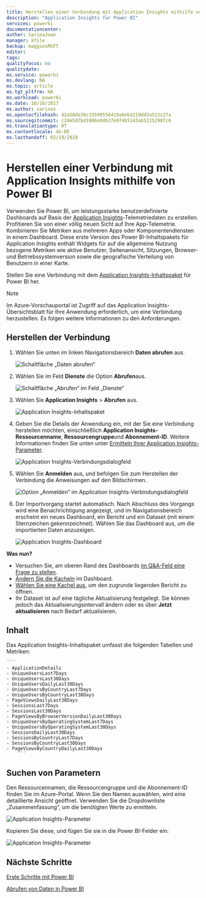 ```yaml
---
title: Herstellen einer Verbindung mit Application Insights mithilfe von Power BI
description: "Application Insights für Power BI"
services: powerbi
documentationcenter: 
author: SarinaJoan
manager: kfile
backup: maggiesMSFT
editor: 
tags: 
qualityfocus: no
qualitydate: 
ms.service: powerbi
ms.devlang: NA
ms.topic: article
ms.tgt_pltfrm: NA
ms.workload: powerbi
ms.date: 10/16/2017
ms.author: sarinas
ms.openlocfilehash: d2a58de38c15599556419a6ebd219dd3a522c27a
ms.sourcegitcommit: c24e5d7bd1806e0d637e974b5143ab5125298fc6
ms.translationtype: HT
ms.contentlocale: de-DE
ms.lasthandoff: 02/19/2018
---
```

# <a name="connect-to-application-insights-with-power-bi"></a>Herstellen einer Verbindung mit Application Insights mithilfe von Power BI
Verwenden Sie Power BI, um leistungsstarke benutzerdefinierte Dashboards auf Basis der [Application Insights](https://azure.microsoft.com/documentation/articles/app-insights-overview/)-Telemetriedaten zu erstellen. Profitieren Sie von einer völlig neuen Sicht auf Ihre App-Telemetrie. Kombinieren Sie Metriken aus mehreren Apps oder Komponentendiensten in einem Dashboard. Diese erste Version des Power BI-Inhaltspakets für Application Insights enthält Widgets für auf die allgemeine Nutzung bezogene Metriken wie aktive Benutzer, Seitenansicht, Sitzungen, Browser- und Betriebssystemversion sowie die geografische Verteilung von Benutzern in einer Karte.

Stellen Sie eine Verbindung mit dem [Application Insights-Inhaltspaket](https://app.powerbi.com/getdata/services/application-insights) für Power BI her.

>[!NOTE]
>Im Azure-Vorschauportal ist Zugriff auf das Application Insights-Übersichtsblatt für Ihre Anwendung erforderlich, um eine Verbindung herzustellen. Es folgen weitere Informationen zu den Anforderungen.

## <a name="how-to-connect"></a>Herstellen der Verbindung
1. Wählen Sie unten im linken Navigationsbereich **Daten abrufen** aus.
   
    ![Schaltfläche „Daten abrufen“](media/service-connect-to-application-insights/pbi_getdata.png)
2. Wählen Sie im Feld **Dienste** die Option **Abrufen**aus.
   
    ![Schaltfläche „Abrufen“ im Feld „Dienste“](media/service-connect-to-application-insights/pbi_getservices.png)
3. Wählen Sie **Application Insights**  >  **Abrufen** aus.
   
    ![Application Insights-Inhaltspaket](media/service-connect-to-application-insights/appinsights.png)
4. Geben Sie die Details der Anwendung ein, mit der Sie eine Verbindung herstellen möchten, einschließlich **Application Insights-Ressourcenname**, **Ressourcengruppe**und **Abonnement-ID**. Weitere Informationen finden Sie unten unter [Ermitteln Ihrer Application Insights-Parameter](#FindingAppInsightsParams).
   
    ![Application Insights-Verbindungsdialogfeld](media/service-connect-to-application-insights/pbi_contpkappinsitconnectndialog.png)    
5. Wählen Sie **Anmelden** aus, und befolgen Sie zum Herstellen der Verbindung die Anweisungen auf den Bildschirmen.
   
    ![Option „Anmelden“ im Application Insights-Verbindungsdialogfeld](media/service-connect-to-application-insights/pbi_contpkappinsitconnectn2.png)
6. Der Importvorgang startet automatisch. Nach Abschluss des Vorgangs wird eine Benachrichtigung angezeigt, und im Navigationsbereich erscheint ein neues Dashboard, ein Bericht und ein Dataset (mit einem Sternzeichen gekennzeichnet).  Wählen Sie das Dashboard aus, um die importierten Daten anzuzeigen.
   
    ![Application Insights-Dashboard](media/service-connect-to-application-insights/pbi_contpkappinsitdash.png)

**Was nun?**

* Versuchen Sie, am oberen Rand des Dashboards [im Q&A-Feld eine Frage zu stellen](power-bi-q-and-a.md).
* [Ändern Sie die Kacheln](service-dashboard-edit-tile.md) im Dashboard.
* [Wählen Sie eine Kachel aus](service-dashboard-tiles.md), um den zugrunde liegenden Bericht zu öffnen.
* Ihr Dataset ist auf eine tägliche Aktualisierung festgelegt. Sie können jedoch das Aktualisierungsintervall ändern oder es über **Jetzt aktualisieren** nach Bedarf aktualisieren.

## <a name="whats-included"></a>Inhalt
Das Application Insights-Inhaltspaket umfasst die folgenden Tabellen und Metriken:  

    ´´´
    - ApplicationDetails  
    - UniqueUsersLast7Days   
    - UniqueUsersLast30Days   
    - UniqueUsersDailyLast30Days  
    - UniqueUsersByCountryLast7Days  
    - UniqueUsersByCountryLast30Days   
    - PageViewsDailyLast30Days   
    - SessionsLast7Days   
    - SessionsLast30Days  
    - PageViewsByBrowserVersionDailyLast30Days   
    - UniqueUsersByOperatingSystemLast7Days   
    - UniqueUsersByOperatingSystemLast30Days    
    - SessionsDailyLast30Days   
    - SessionsByCountryLast7Days   
    - SessionsByCountryLast30Days   
    - PageViewsByCountryDailyLast30Days  
        ´´´ 

<a name="FindingAppInsightsParams"></a>

## <a name="finding-parameters"></a>Suchen von Parametern
Den Ressourcennamen, die Ressourcengruppe und die Abonnement-ID finden Sie im Azure-Portal. Wenn Sie den Namen auswählen, wird eine detaillierte Ansicht geöffnet. Verwenden Sie die Dropdownliste „Zusammenfassung“, um die benötigten Werte zu ermitteln.

![Application Insights-Parameter](media/service-connect-to-application-insights/pbi_contpkappinsitparams.png)

Kopieren Sie diese, und fügen Sie sie in die Power BI-Felder ein:

![Application Insights-Parameter](media/service-connect-to-application-insights/pbi_contpkappinsitparam2.png)

## <a name="next-steps"></a>Nächste Schritte
[Erste Schritte mit Power BI](service-get-started.md)

[Abrufen von Daten in Power BI](service-get-data.md)


